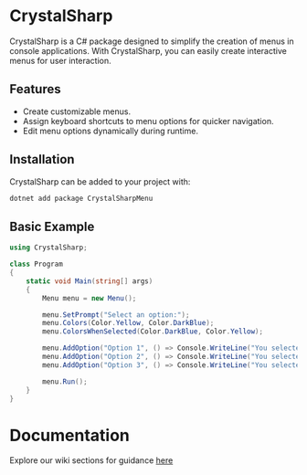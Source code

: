 # CrystalSharp

CrystalSharp is a C# package designed to simplify the creation of menus in console applications. With CrystalSharp, you can easily create interactive menus for user interaction.

## Features

- Create customizable menus.
- Assign keyboard shortcuts to menu options for quicker navigation.
- Edit menu options dynamically during runtime.

## Installation

CrystalSharp can be added to your project with:

```bash
dotnet add package CrystalSharpMenu
```

## Basic Example

```cs
using CrystalSharp;

class Program
{
    static void Main(string[] args)
    {
        Menu menu = new Menu();

        menu.SetPrompt("Select an option:");
        menu.Colors(Color.Yellow, Color.DarkBlue);
        menu.ColorsWhenSelected(Color.DarkBlue, Color.Yellow);

        menu.AddOption("Option 1", () => Console.WriteLine("You selected Option 1"));
        menu.AddOption("Option 2", () => Console.WriteLine("You selected Option 2"), ConsoleKey.D2);
        menu.AddOption("Option 3", () => Console.WriteLine("You selected Option 3"), ConsoleKey.D3);

        menu.Run();
    }
}
```

# Documentation

Explore our wiki sections for guidance [here](https://github.com/natesworks/crystalsharp/wiki)
